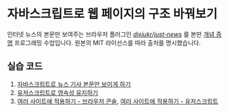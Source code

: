 # 자바스크립트로 웹 페이지의 구조 바꿔보기

인터넷 뉴스의 본문만 보여주는 브라우저 플러그인 _[disjukr/just-news](https://github.com/disjukr/just-news)_ 를 본딴 [개념 증명](https://ko.wikipedia.org/wiki/개념_증명) 프로그래밍 수업입니다. 원본의 MIT 라이선스를 따라 출처를 명시했습니다.

## 실습 코드

1. [자바스크립트로 뉴스 기사 본문만 보이게 하기](../../handson/just-news/browser/seoul.js)
2. [유저스크립트로 영속성 유지하기](../../handson/just-news/userscript/first.user.js)
3. [여러 사이트에 적용하기 - 브라우저 콘솔](../../handson/just-news/browser/bloter.js), [여러 사이트에 적용하기 - 유저스크립트](../../handson/just-news/userscript/done.user.js)
